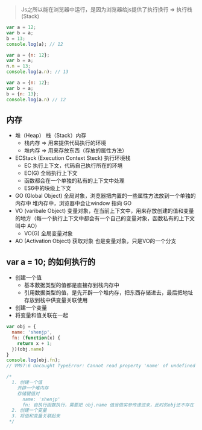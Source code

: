 > Js之所以能在浏览器中运行，是因为浏览器给js提供了执行换行 => 执行栈(Stack)

```js
var a = 12;
var b = a;
b = 13;
console.log(a); // 12

var a = {n: 12};
var b = a;
n.n = 13;
console.log(a.n); // 13

var a = {n: 12};
var b = a;
b = {n: 13};
console.log(a.n) // 12
```

## 内存
- 堆（Heap） 栈（Stack）内存
  + 栈内存 => 用来提供代码执行的环境
  + 堆内存 => 用来存放东西（存放的属性方法）
- ECStack (Execution Context Steck) 执行环境栈
  + EC 执行上下文，代码自己执行所在的环境
  + EC(G) 全局执行上下文
  + 函数都会在一个单独的私有的上下文中处理
  + ES6中的块级上下文
- GO (Global Object) 全局对象，浏览器把内置的一些属性方法放到一个单独的内存中 堆内存中，浏览器中会让window 指向 GO
- VO (varibale Object) 变量对象，在当前上下文中，用来存放创建的值和变量的地方（每一个执行上下文中都会有一个自己的变量对象，函数私有的上下文叫中 AO）
  + VO(G) 全局变量对象
- AO (Activation Object) 获取对象 也是变量对象，只是VO的一个分支

## var a = 10; 的如何执行的

- 创建一个值
  + 基本数据类型的值都是直接存到栈内存中
  + 引用数据类型的值，是先开辟一个堆内存，把东西存储进去，最后把地址存放到栈中供变量关联使用
- 创建一个变量
- 将变量和值关联在一起

```js
var obj = {
  name: 'shenjp',
  fn: (function(x) {
    return x + 1;
  })(obj.name)
}
console.log(obj.fn);
// VM97:6 Uncaught TypeError: Cannot read property 'name' of undefined

/* 
  1. 创建一个值
    开辟一个堆内存
    存储键值对
      name: 'shenjp'
      fn: 自执行函数执行，需要把 obj.name 值当做实参传递进来，此时的obj还不存在
  2. 创建一个变量
  3. 将值和变量关联起来
 */
```